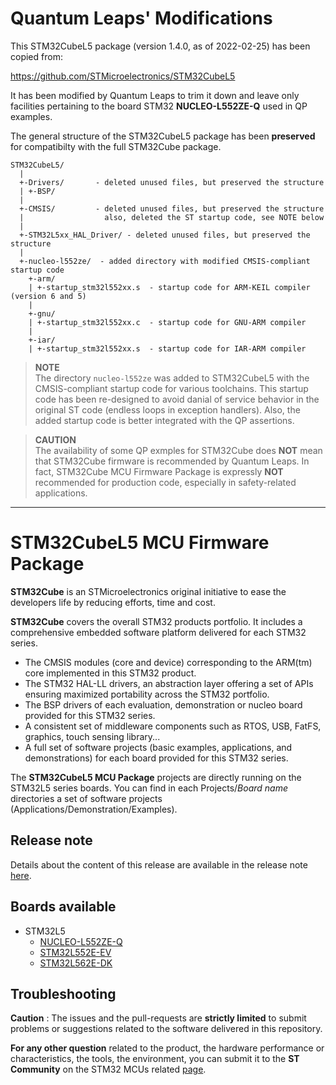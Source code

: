 # Quantum Leaps' Modifications

This STM32CubeL5 package (version 1.4.0, as of 2022-02-25) has been copied from:

https://github.com/STMicroelectronics/STM32CubeL5

It has been modified by Quantum Leaps to trim it down and leave only facilities pertaining to the board STM32 **NUCLEO-L552ZE-Q** used in QP examples.

The general structure of the STM32CubeL5 package has been **preserved** for compatibilty with the full STM32Cube package.

```
STM32CubeL5/
  |
  +-Drivers/       - deleted unused files, but preserved the structure
  | +-BSP/
  |
  +-CMSIS/         - deleted unused files, but preserved the structure
  |                  also, deleted the ST startup code, see NOTE below
  |
  +-STM32L5xx_HAL_Driver/ - deleted unused files, but preserved the structure
  |
  +-nucleo-l552ze/  - added directory with modified CMSIS-compliant startup code
    +-arm/
    | +-startup_stm32l552xx.s  - startup code for ARM-KEIL compiler (version 6 and 5)
    |
    +-gnu/
    | +-startup_stm32l552xx.c  - startup code for GNU-ARM compiler
    |
    +-iar/
    | +-startup_stm32l552xx.s  - startup code for IAR-ARM compiler
```
> **NOTE**<br> The directory `nucleo-l552ze` was added to STM32CubeL5 with the CMSIS-compliant startup code for various toolchains. This startup code has been re-designed to avoid danial of service behavior in the original ST code (endless loops in exception handlers). Also, the added startup code is better integrated with the QP assertions.

> **CAUTION**<br> The availability of some QP exmples for STM32Cube does **NOT** mean that STM32Cube firmware is recommended by Quantum Leaps. In fact, STM32Cube MCU Firmware Package is expressly **NOT** recommended for production code, especially in safety-related applications.

--------------
# STM32CubeL5 MCU Firmware Package

**STM32Cube** is an STMicroelectronics original initiative to ease the developers life by reducing efforts, time and cost.

**STM32Cube** covers the overall STM32 products portfolio. It includes a comprehensive embedded software platform delivered for each STM32 series.
   * The CMSIS modules (core and device) corresponding to the ARM(tm) core implemented in this STM32 product.
   * The STM32 HAL-LL drivers, an abstraction layer offering a set of APIs ensuring maximized portability across the STM32 portfolio.
   * The BSP drivers of each evaluation, demonstration or nucleo board provided for this STM32 series.
   * A consistent set of middleware components such as RTOS, USB, FatFS, graphics, touch sensing library...
   * A full set of software projects (basic examples, applications, and demonstrations) for each board provided for this STM32 series.

The **STM32CubeL5 MCU Package** projects are directly running on the STM32L5 series boards. You can find in each Projects/*Board name* directories a set of software projects (Applications/Demonstration/Examples).

## Release note

Details about the content of this release are available in the release note [here](https://htmlpreview.github.io/?https://github.com/STMicroelectronics/STM32CubeL5/blob/master/Release_Notes.html).

## Boards available

  * STM32L5
    * [NUCLEO-L552ZE-Q](https://www.st.com/en/evaluation-tools/nucleo-l552ze-q.html)
    * [STM32L552E-EV](https://www.st.com/en/evaluation-tools/stm32l552e-ev.html)
    * [STM32L562E-DK](https://www.st.com/en/evaluation-tools/stm32l562e-dk.html)

## Troubleshooting

**Caution** : The issues and the pull-requests are **strictly limited** to submit problems or suggestions related to the software delivered in this repository.

**For any other question** related to the product, the hardware performance or characteristics, the tools, the environment, you can submit it to the **ST Community** on the STM32 MCUs related [page](https://community.st.com/s/group/0F90X000000AXsASAW/stm32-mcus).
